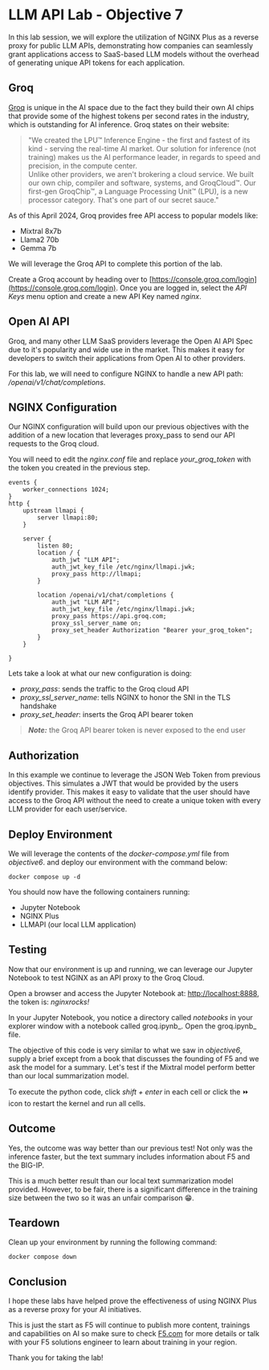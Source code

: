 # LLM API Lab - Objective 7

In this lab session, we will explore the utilization of NGINX Plus as a reverse proxy for public LLM APIs, demonstrating how companies can seamlessly grant applications access to SaaS-based LLM models without the overhead of generating unique API tokens for each application.  

## Groq

[Groq](https://groq.com/) is unique in the AI space due to the fact they build their own AI chips that provide some of the highest tokens per second rates in the industry, which is outstanding for AI inference.  Groq states on their website:

>"We created the LPU™ Inference Engine - the first and fastest of its kind - serving the real-time AI market. Our solution for inference (not training) makes us the AI performance leader, in regards to speed and precision, in the compute center.  
Unlike other providers, we aren't brokering a cloud service. We built our own chip, compiler and software, systems, and GroqCloud™. Our first-gen GroqChip™, a Language Processing Unit™ (LPU), is a new processor category. That's one part of our secret sauce."

As of this April 2024, Groq provides free API access to popular models like:

- Mixtral 8x7b
- Llama2 70b
- Gemma 7b

We will leverage the Groq API to complete this portion of the lab.

Create a Groq account by heading over to [https://console.groq.com/login](https://console.groq.com/login).  Once you are logged in, select the _API Keys_ menu option and create a new API Key named _nginx_.

## Open AI API

Groq, and many other LLM SaaS providers leverage the Open AI API Spec due to it's popularity and wide use in the market.  This makes it easy for developers to switch their applications from Open AI to other providers.

For this lab, we will need to configure NGINX to handle a new API path: _/openai/v1/chat/completions_.

## NGINX Configuration

Our NGINX configuration will build upon our previous objectives with the addition of a new
location that leverages proxy_pass to send our API requests to the Groq cloud.

You will need to edit the _nginx.conf_ file and replace _your_groq_token_ with the token you created in the previous step.

```nginx
events {
    worker_connections 1024;
}
http {
    upstream llmapi {
        server llmapi:80;
    }

    server {
        listen 80;
        location / {
            auth_jwt "LLM API";
            auth_jwt_key_file /etc/nginx/llmapi.jwk;
            proxy_pass http://llmapi;
        }

        location /openai/v1/chat/completions {
            auth_jwt "LLM API";
            auth_jwt_key_file /etc/nginx/llmapi.jwk;
            proxy_pass https://api.groq.com;
            proxy_ssl_server_name on;
            proxy_set_header Authorization "Bearer your_groq_token";
        }
    }

}
```

Lets take a look at what our new configuration is doing:

- _proxy_pass_: sends the traffic to the Groq cloud API
- _proxy_ssl_server_name_: tells NGINX to honor the SNI in the TLS handshake
- _proxy_set_header_: inserts the Groq API bearer token

> _**Note:**_ the Groq API bearer token is never exposed to the end user

## Authorization

In this example we continue to leverage the JSON Web Token from previous objectives.  This simulates a JWT that would be provided by the users identify provider.  This makes it easy to validate that the user should have access to the Groq API without the need to create a unique token with every LLM provider for each user/service.

## Deploy Environment

We will leverage the contents of the _docker-compose.yml_ file from _objective6_.  and deploy our environment with the command below:

```shell
docker compose up -d
```

You should now have the following containers running:

- Jupyter Notebook
- NGINX Plus
- LLMAPI (our local LLM application)

## Testing

Now that our environment is up and running, we can leverage our Jupyter Notebook to test NGINX as an API proxy to the Groq Cloud.

Open a browser and access the Jupyter Notebook at: [http://localhost:8888](http://localhost:8888), the token is: _nginxrocks!_

In your Jupyter Notebook, you notice a directory called _notebooks_ in your explorer window with a notebook called groq.ipynb_.  Open the groq.ipynb_ file.

The objective of this code is very similar to what we saw in _objective6_, supply a brief except from a book that discusses the founding of F5 and we ask the model for a summary.  Let's test if the Mixtral model perform better than our local summarization model.

To execute the python code, click _shift + enter_ in each cell or click the &#x23e9; icon to restart the kernel and run all cells.

## Outcome

Yes, the outcome was way better than our previous test! Not only was the inference faster, but the text summary includes information about F5 and the BIG-IP.  

This is a much better result than our local text summarization model provided.  However, to be fair, there is a significant difference in the training size between the two so it was an unfair comparison &#x1F601;.

## Teardown

Clean up your environment by running the following command:

```shell
docker compose down
```

## Conclusion

I hope these labs have helped prove the effectiveness of using NGINX Plus as a reverse proxy for your AI initiatives.

This is just the start as F5 will continue to publish more content, trainings and capabilities on AI so make sure to check [F5.com](https://f5.com) for more details or talk with your F5 solutions engineer to learn about training in your region.

Thank you for taking the lab!
